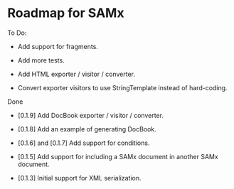 Roadmap for SAMx
================

To Do:

* Add support for fragments.

* Add more tests.

* Add HTML exporter / visitor / converter.

* Convert exporter visitors to use StringTemplate instead of hard-coding.

Done

* [0.1.9] Add DocBook exporter / visitor / converter.

* [0.1.8] Add an example of generating DocBook.

* [0.1.6] and [0.1.7] Add support for conditions.

* [0.1.5] Add support for including a SAMx document in another SAMx document.

* [0.1.3] Initial support for XML serialization.
